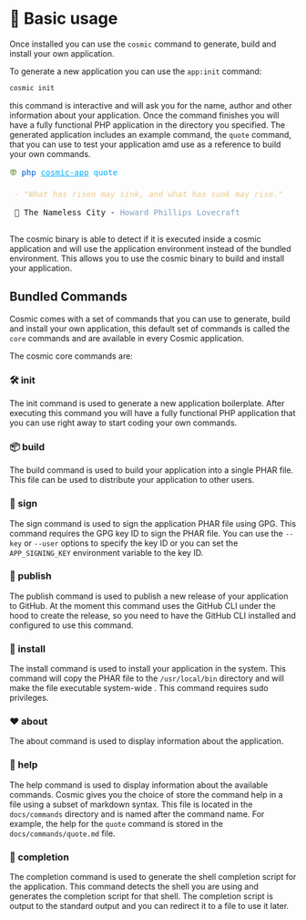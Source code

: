 # 🧰 Basic usage

Once installed you can use the `cosmic` command to generate, build and install your own application.

To generate a new application you can use the `app:init` command:

```bash
cosmic init
```
this command is interactive and will ask you for the name, author and other information about your application. Once the command finishes you will have a fully functional PHP application in the directory you specified.
The generated application includes an example command, the `quote` command,  that you can use to test your application amd use as a reference to build your own commands.

<pre><font color="#A3BE8C"><b>👽</b></font> <font color="#005FD7">php</font> <font color="#00AFFF"><u style="text-decoration-style:single">cosmic-app</u></font> <font color="#00AFFF">quote</font>

 <font color="#EBCB8B"><i>- &quot;What has risen may sink, and what has sunk may rise.&quot;</i></font>

 🐙 The Nameless City - <font color="#81A1C1">Howard Phillips Lovecraft</font> 

</pre>

The cosmic binary is able to detect if it is executed inside a cosmic application and will use the application environment instead of the bundled environment. This allows you to use the cosmic binary to build and install your application.

## Bundled Commands

Cosmic comes with a set of commands that you can use to generate, build and install your own application, this default set of commands is called the `core` commands and are available in every Cosmic application.

The cosmic core commands are:

### 🛠️ init
The init command is used to generate a new application boilerplate. After executing this command you will have a fully functional PHP application that you can use right away to start coding your own commands.

### 📦 build
The build command is used to build your application into a single PHAR file. This file can be used to distribute your application to other users.

### 🔑 sign
The sign command is used to sign the application PHAR file using GPG. This command requires the GPG key ID to sign the PHAR file. You can use the `--key` or `--user` options to specify the key ID or you can set the `APP_SIGNING_KEY` environment variable to the key ID.

### 🚀 publish
The publish command is used to publish a new release of your application to GitHub. At the moment this command uses the GitHub CLI under the hood to create the release, so you need to have the GitHub CLI installed and configured to use this command.

### 🚚 install
The install command is used to install your application in the system. This command will copy the PHAR file to the `/usr/local/bin` directory and will make the file executable system-wide . This command requires sudo privileges.

### ❤️ about
The about command is used to display information about the application.

### 🔮 help
The help command is used to display information about the available commands. Cosmic gives you the choice of store the command help in a file using a subset of markdown syntax. This file is located in the `docs/commands` directory and is named after the command name. For example, the help for the `quote` command is stored in the `docs/commands/quote.md` file.

### 🐚 completion
The completion command is used to generate the shell completion script for the application. This command detects the shell you are using and generates the completion script for that shell. The completion script is output to the standard output and you can redirect it to a file to use it later.

